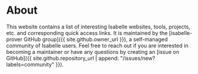 # About

This website contains a list of interesting Isabelle websites,
tools, projects, etc. and corresponding quick access links.
It is maintained by the [isabelle-prover GitHub group]({{ site.github.owner_url }}),
a self-managed community of Isabelle users.
Feel free to reach out if you are interested in becoming a maintainer or have any questions by creating an [issue on GitHub]({{ site.github.repository_url | append: "/issues/new?labels=community" }}).

